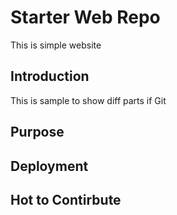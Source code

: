 # Starter Web Repo

This is simple website

## Introduction

This is sample to show diff parts if Git

## Purpose

## Deployment

## Hot to Contirbute